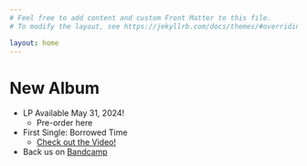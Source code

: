 ```yaml
---
# Feel free to add content and custom Front Matter to this file.
# To modify the layout, see https://jekyllrb.com/docs/themes/#overriding-theme-defaults

layout: home
---
```


# New Album

-   LP Available May 31, 2024!
    -   Pre-order here
-   First Single: Borrowed Time
    -   [Check out the Video!](https://youtu.be/UJKDO7uQCeM)
-   Back us on [Bandcamp](https://plusminusnyc.bandcamp.com/)
